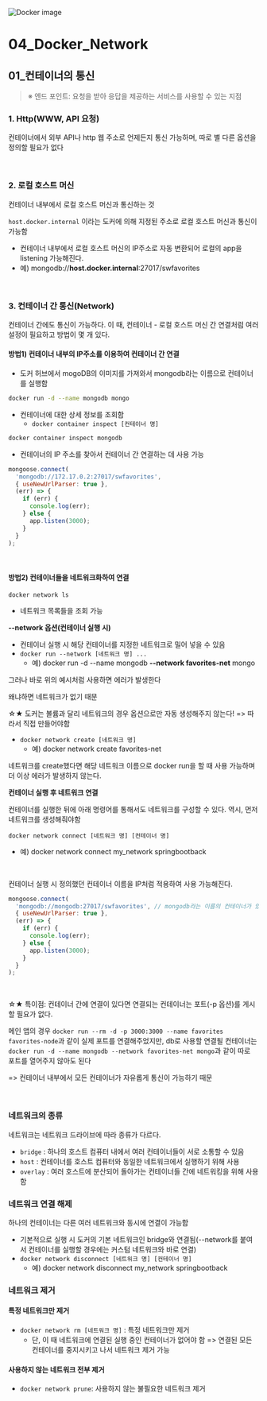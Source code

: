 ![Docker image](https://user-images.githubusercontent.com/93081720/174341063-d8894c50-7452-49b0-ae2f-7a4b019dc8a9.png)

# 04_Docker_Network

## 01_컨테이너의 통신

>  ※ 엔드 포인트: 요청을 받아 응답을 제공하는 서비스를 사용할 수 있는 지점

### 1. Http(WWW, API 요청)

컨테이너에서 외부 API나 http 웹 주소로 언제든지 통신 가능하며, 따로 별 다른 옵션을 정의할 필요가 없다

<br>

### 2. 로컬 호스트 머신

컨테이너 내부에서 로컬 호스트 머신과 통신하는 것

`host.docker.internal` 이라는 도커에 의해 지정된 주소로 로컬 호스트 머신과 통신이 가능함

- 컨테이너 내부에서 로컬 호스트 머신의 IP주소로 자동 변환되어 로컬의 app을 listening 가능해진다.
- 예) mongodb://**host.docker.internal**:27017/swfavorites

<br>

### 3. 컨테이너 간 통신(Network)

컨테이너 간에도 통신이 가능하다. 이 때, 컨테이너 - 로컬 호스트 머신 간 연결처럼 여러 설정이 필요하고 방법이 몇 개 있다.

#### 방법1) 컨테이너 내부의 IP주소를 이용하여 컨테이너 간 연결

- 도커 허브에서 mogoDB의 이미지를 가져와서 mongodb라는 이름으로 컨테이너를 실행함

```bash
docker run -d --name mongodb mongo
```

- 컨테이너에 대한 상세 정보를 조회함
  - `docker container inspect [컨테이너 명]`

```bash
docker container inspect mongodb
```

- 컨테이너의 IP 주소를 찾아서 컨테이너 간 연결하는 데 사용 가능

```javascript
mongoose.connect(
  'mongodb://172.17.0.2:27017/swfavorites',
  { useNewUrlParser: true },
  (err) => {
    if (err) {
      console.log(err);
    } else {
      app.listen(3000);
    }
  }
);
```

<br>

#### 방법2) 컨테이너들을 네트워크화하여 연결

`docker network ls`

- 네트워크 목록들을 조회 가능

**--network 옵션(컨테이너 실행 시)**

- 컨테이너 실행 시 해당 컨테이너를 지정한 네트워크로 밀어 넣을 수 있음 
- `docker run --network [네트워크 명] ...`
  - 예) docker run -d --name mongodb **--network favorites-net** mongo

그러나 바로 위의 예시처럼 사용하면 에러가 발생한다

왜냐하면 네트워크가 없기 때문

☆★ 도커는 볼륨과 달리 네트워크의 경우 옵션으로만 자동 생성해주지 않는다! => 따라서 직접 만들어야함

- `docker network create [네트워크 명]`
  - 예) docker network create favorites-net

네트워크를 create했다면 해당 네트워크 이름으로 docker run을 할 때 사용 가능하며 더 이상 에러가 발생하지 않는다.



**컨테이너 실행 후 네트워크 연결**

컨테이너를 실행한 뒤에 아래 명령어를 통해서도 네트워크를 구성할 수 있다. 역시, 먼저 네트워크를 생성해줘야함

`docker network connect [네트워크 명] [컨테이너 명]`

- 예) docker network connect my_network springbootback

<br>

컨테이너 실행 시 정의했던 컨테이너 이름을 IP처럼 적용하여 사용 가능해진다.

```javascript
mongoose.connect(
  'mongodb://mongodb:27017/swfavorites', // mongodb라는 이름의 컨테이너가 있으면 사용 가능
  { useNewUrlParser: true },
  (err) => {
    if (err) {
      console.log(err);
    } else {
      app.listen(3000);
    }
  }
);
```

<br>

☆★ 특이점: 컨테이너 간에 연결이 있다면 연결되는 컨테이너는 포트(-p 옵션)를 게시할 필요가 없다.

메인 앱의 경우 `docker run --rm -d -p 3000:3000 --name favorites favorites-node`과 같이 실제 포트를 연결해주었지만, db로 사용할 연결될 컨테이너는 `docker run -d --name mongodb --network favorites-net mongo`과 같이 따로 포트를 열어주지 않아도 된다

=> 컨테이너 내부에서 모든 컨테이너가 자유롭게 통신이 가능하기 때문

<br>

### 네트워크의 종류

네트워크는 네트워크 드라이브에 따라 종류가 다르다.

- `bridge` : 하나의 호스트 컴퓨터 내에서 여러 컨테이너들이 서로 소통할 수 있음
- `host` : 컨테이너를 호스트 컴퓨터와 동일한 네트워크에서 실행하기 위해 사용 
- `overlay` : 여러 호스트에 분산되어 돌아가는 컨테이너들 간에 네트워킹을 위해 사용함

### 네트워크 연결 해제

하나의 컨테이너는 다른 여러 네트워크와 동시에 연결이 가능함

- 기본적으로 실행 시 도커의 기본 네트워크인 bridge와 연결됨(--network를 붙여서 컨테이너를 실행할 경우에는  커스텀 네트워크와 바로 연결)
- `docker network disconnect [네트워크 명] [컨테이너 명]`
  - 예) docker network disconnect my_network springbootback

### 네트워크 제거

#### 특정 네트워크만 제거

- `docker network rm [네트워크 명]` : 특정 네트워크만 제거
  - 단, 이 때 네트워크에 연결된 실행 중인 컨테이너가 없어야 함 => 연결된 모든 컨테이너를 중지시키고 나서 네트워크 제거 가능

#### 사용하지 않는 네트워크 전부 제거

- `docker network prune`: 사용하지 않는 불필요한 네트워크 제거

